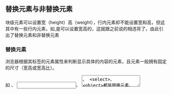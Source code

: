 ## 替换元素与非替换元素

块级元素可以设置宽（height）高（weight），行内元素却不能设置宽和高，但这其中有一些行内元素，如<img>,是可以设置宽高的，这就跟之前说的相违背了，由此引出了替换元素和非替换元素

### 替换元素

浏览器根据其标签的元素属性来判断显示具体的内容的元素，且元素一般拥有固定的尺寸（宽高或宽高比）。

如 <img>、 <input>、  <textarea>、 <select>、 <object>都是替换元素。

#### 替换元素的尺寸

- 固有尺寸：指的是替换内容原本的尺寸。例如，图片、视频作为一个独立文件存在的时候，都是有着自己的宽度和高度的。
- HTML尺寸：只能通过HTML原生属性改变，这些HTML原生属性包括的width和height属性、的size属性。
- CSS尺寸：特指可以通过CSS的width和height或者max-width/min-width和max-height/min-height设置的尺寸，对应盒尺寸中的content box。

### 非替换元素

直接将内容写在标签里，直接显示出来。

如 <p> 



